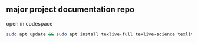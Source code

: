 ## major project documentation repo 
open in codespace 


```sh
sudo apt update && sudo apt install texlive-full texlive-science texlive-latex-extra latexmk
```